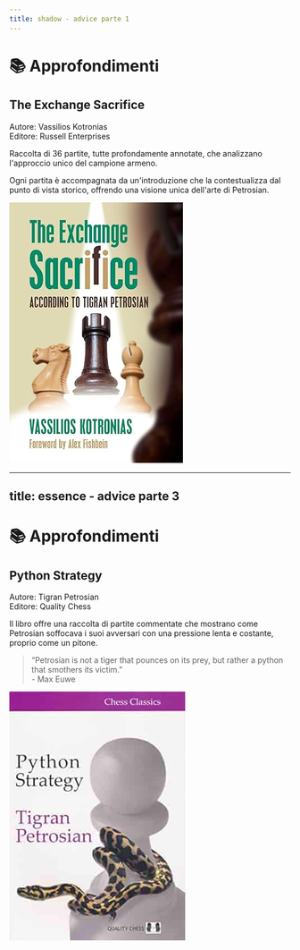 ```yaml
---
title: shadow - advice parte 1
---
```


# 📚 Approfondimenti 

<div class="grid grid-cols-2 gap-8">
  <div class="mt-4">
    <h2 class="text-xl font-semibold text-gray-500">The Exchange Sacrifice</h2>
    <p class="mt-2 text-sm text-gray-400">
      <span class="font-semibold">Autore:</span> Vassilios Kotronias<br>
      <span class="font-semibold">Editore:</span> Russell Enterprises
    </p>
    <p class="text-base text-gray-500 leading-relaxed">
      Raccolta di 36 partite, tutte profondamente annotate, che analizzano l'approccio unico del campione armeno.
    </p>
    <p class="text-base text-gray-500 mt-4 leading-relaxed">
      Ogni partita è accompagnata da un'introduzione che la contestualizza dal punto di vista storico, offrendo una visione unica dell'arte di Petrosian.
    </p>
  </div>
  <div class="flex justify-center mt-4">
    <img src="../images/exchange_sacrifice.jpg" alt="Exchange sacrifice" 
      class="max-w-[250px] h-auto rounded-lg shadow-md border border-gray-300" />
  </div>
</div>

<Footer />

---
title: essence - advice parte 3
---

# 📚 Approfondimenti

<div class="grid grid-cols-2 gap-8">
  <div class="mt-4">
    <h2 class="text-xl font-semibold text-gray-500">Python Strategy</h2>
    <p class="mt-2 text-sm text-gray-400">
      <span class="font-semibold">Autore:</span> Tigran Petrosian <br>
      <span class="font-semibold">Editore:</span> Quality Chess 
    </p>
    <p class="mt-4 text-base text-gray-600">
      Il libro offre una raccolta di partite commentate che mostrano come Petrosian soffocava i suoi avversari con una pressione lenta e costante, proprio come un pitone.
    </p>
    <blockquote class="border-l-4 border-blue-500 pl-4 text-gray-500 mt-4">
      “Petrosian is not a tiger that pounces on its prey, but rather a python that smothers its victim.”
      <footer class="text-sm text-gray-400 mt-2">- Max Euwe</footer>
    </blockquote>
  </div>
  <div class="flex justify-center  mt-4">
    <img src="../images/python-strategy.jpg" alt="Python Strategy" 
      class="max-w-[250px] h-auto rounded-lg shadow-md border border-gray-300" />
  </div>
</div>

<Footer />


